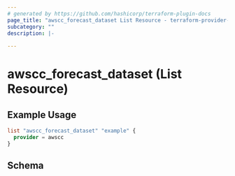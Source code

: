 ```yaml
---
# generated by https://github.com/hashicorp/terraform-plugin-docs
page_title: "awscc_forecast_dataset List Resource - terraform-provider-awscc"
subcategory: ""
description: |-
  
---
```


# awscc_forecast_dataset (List Resource)



## Example Usage

```terraform
list "awscc_forecast_dataset" "example" {
  provider = awscc
}
```

<!-- schema generated by tfplugindocs -->
## Schema
